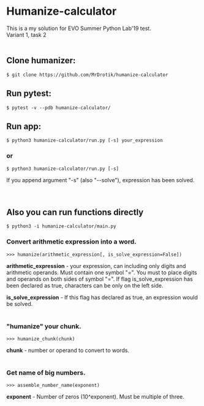 # Humanize-calculator 
This is a my solution for EVO Summer Python Lab'19 test. <br/>
Variant 1, task 2<br/><br/>
## Clone humanizer: 
    $ git clone https://github.com/MrDrotik/humanize-calculator
## Run pytest:
    $ pytest -v --pdb humanize-calculator/
## Run app:
    $ python3 humanize-calculator/run.py [-s] your_expression
### or
    $ python3 humanize-calculator/run.py [-s]
If you append argument "-s" (also "--solve"), expression has been solved.
<br/><br/><br/>
## Also you can run functions directly
    $ python3 -i humanize-calculator/main.py

### Convert arithmetic expression into a word.
    >>> humanize(arithmetic_expression[, is_solve_expression=False])
**arithmetic_expression** - your expression, can including only digits and arithmetic operands. Must contain one symbol "=". You must to place digits and operands on both sides of symbol "=". If flag is_solve_expression has been declared as true, characters can be only on the left side.

**is_solve_expression** - If this flag has declared as true, an expression would be solved.
<br/><br/>
### "humanize" your chunk.
    >>> humanize_chunk(chunk)
**chunk** - number or operand to convert to words.
<br/><br/>
### Get name of big numbers.
    >>> assemble_number_name(exponent)
**exponent** - Number of zeros (10^exponent). Must be multiple of three.
